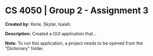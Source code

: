 # CS 4050 | Group 2 - Assignment 3

**Created by:** Kene, Skylar, Isaiah.

**Description:** Created a GUI application that...

**Note:** To run this application, a project needs to be opened from the "Dictionary" folder.
